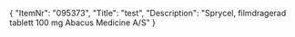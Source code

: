 {
  "ItemNr": "095373",
  "Title": "test",
  "Description": "Sprycel, filmdragerad tablett 100 mg Abacus Medicine A/S"
}